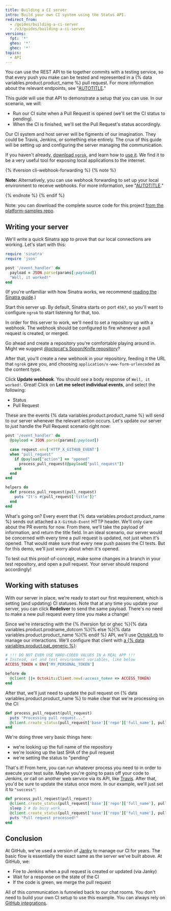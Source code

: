 ```yaml
---
title: Building a CI server
intro: Build your own CI system using the Status API.
redirect_from:
  - /guides/building-a-ci-server
  - /v3/guides/building-a-ci-server
versions:
  fpt: '*'
  ghes: '*'
  ghec: '*'
topics:
  - API
---
```




You can use the REST API to tie together commits with
a testing service, so that every push you make can be tested and represented
in a {% data variables.product.product_name %} pull request. For more information about the relevant endpoints, see "[AUTOTITLE](/rest/commits/statuses)."

This guide will use that API to demonstrate a setup that you can use.
In our scenario, we will:

- Run our CI suite when a Pull Request is opened (we'll set the CI status to pending).
- When the CI is finished, we'll set the Pull Request's status accordingly.

Our CI system and host server will be figments of our imagination. They could be
Travis, Jenkins, or something else entirely. The crux of this guide will be setting up
and configuring the server managing the communication.

If you haven't already, [download `ngrok`](https://ngrok.com/), and learn how
to [use it](/webhooks-and-events/webhooks/configuring-your-server-to-receive-payloads#using-ngrok). We find it to be a very useful tool for exposing local
applications to the internet.

{% ifversion cli-webhook-forwarding %}
{% note %}

**Note:** Alternatively, you can use webhook forwarding to set up your local environment to receive webhooks. For more information, see "[AUTOTITLE](/webhooks-and-events/webhooks/receiving-webhooks-with-the-github-cli)."

{% endnote %}
{% endif %}

Note: you can download the complete source code for this project
[from the platform-samples repo](https://github.com/github/platform-samples/tree/master/api/ruby/building-a-ci-server).

## Writing your server

We'll write a quick Sinatra app to prove that our local connections are working.
Let's start with this:

``` ruby
require 'sinatra'
require 'json'

post '/event_handler' do
  payload = JSON.parse(params[:payload])
  "Well, it worked!"
end
```

(If you're unfamiliar with how Sinatra works, we recommend [reading the Sinatra guide](http://www.sinatrarb.com/).)

Start this server up. By default, Sinatra starts on port `4567`, so you'll want
to configure `ngrok` to start listening for that, too.

In order for this server to work, we'll need to set a repository up with a webhook. The webhook should be configured to fire whenever a pull request is created, or merged.

Go ahead and create a repository you're comfortable playing around in. Might we suggest [@octocat's Spoon/Knife repository](https://github.com/octocat/Spoon-Knife)?

After that, you'll create a new webhook in your repository, feeding it the URL that `ngrok` gave you, and choosing `application/x-www-form-urlencoded` as the content type.

Click **Update webhook**. You should see a body response of `Well, it worked!`.
Great! Click on **Let me select individual events**, and select the following:

- Status
- Pull Request

These are the events {% data variables.product.product_name %} will send to our server whenever the relevant action
occurs. Let's update our server to _just_ handle the Pull Request scenario right now:

``` ruby
post '/event_handler' do
  @payload = JSON.parse(params[:payload])

  case request.env['HTTP_X_GITHUB_EVENT']
  when "pull_request"
    if @payload["action"] == "opened"
      process_pull_request(@payload["pull_request"])
    end
  end
end

helpers do
  def process_pull_request(pull_request)
    puts "It's #{pull_request['title']}"
  end
end
```

What's going on? Every event that {% data variables.product.product_name %} sends out attached a `X-GitHub-Event`
HTTP header. We'll only care about the PR events for now. From there, we'll
take the payload of information, and return the title field. In an ideal scenario,
our server would be concerned with every time a pull request is updated, not just
when it's opened. That would make sure that every new push passes the CI tests.
But for this demo, we'll just worry about when it's opened.

To test out this proof-of-concept, make some changes in a branch in your test
repository, and open a pull request. Your server should respond accordingly!

## Working with statuses

With our server in place, we're ready to start our first requirement, which is
setting (and updating) CI statuses. Note that at any time you update your server,
you can click **Redeliver** to send the same payload. There's no need to make a
new pull request every time you make a change!

Since we're interacting with the {% ifversion fpt or ghec %}{% data variables.product.prodname_dotcom %}{% else %}{% data variables.product.product_name %}{% endif %} API, we'll use [Octokit.rb](https://github.com/octokit/octokit.rb)
to manage our interactions. We'll configure that client with
[a {% data variables.product.pat_generic %}](/authentication/keeping-your-account-and-data-secure/creating-a-personal-access-token):

``` ruby
# !!! DO NOT EVER USE HARD-CODED VALUES IN A REAL APP !!!
# Instead, set and test environment variables, like below
ACCESS_TOKEN = ENV['MY_PERSONAL_TOKEN']

before do
  @client ||= Octokit::Client.new(:access_token => ACCESS_TOKEN)
end
```

After that, we'll just need to update the pull request on {% data variables.product.product_name %} to make clear
that we're processing on the CI:

``` ruby
def process_pull_request(pull_request)
  puts "Processing pull request..."
  @client.create_status(pull_request['base']['repo']['full_name'], pull_request['head']['sha'], 'pending')
end
```

We're doing three very basic things here:

- we're looking up the full name of the repository
- we're looking up the last SHA of the pull request
- we're setting the status to "pending"

That's it! From here, you can run whatever process you need to in order to execute
your test suite. Maybe you're going to pass off your code to Jenkins, or call
on another web service via its API, like [Travis](https://api.travis-ci.com/docs/). After that, you'd
be sure to update the status once more. In our example, we'll just set it to `"success"`:

``` ruby
def process_pull_request(pull_request)
  @client.create_status(pull_request['base']['repo']['full_name'], pull_request['head']['sha'], 'pending')
  sleep 2 # do busy work...
  @client.create_status(pull_request['base']['repo']['full_name'], pull_request['head']['sha'], 'success')
  puts "Pull request processed!"
end
```

## Conclusion

At GitHub, we've used a version of [Janky](https://github.com/github/janky) to manage our CI for years.
The basic flow is essentially the exact same as the server we've built above.
At GitHub, we:

- Fire to Jenkins when a pull request is created or updated (via Janky)
- Wait for a response on the state of the CI
- If the code is green, we merge the pull request

All of this communication is funneled back to our chat rooms. You don't need to
build your own CI setup to use this example.
You can always rely on [GitHub integrations](https://github.com/integrations).
